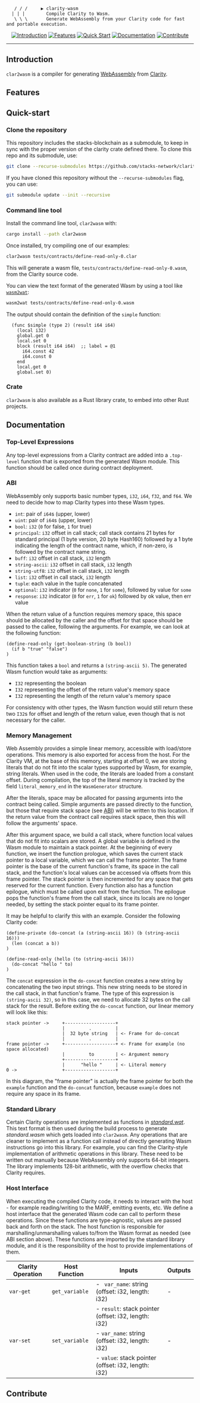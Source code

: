        / / /     ▶ clarity-wasm
      | | |        Compile Clarity to Wasm.
       \ \ \       Generate WebAssembly from your Clarity code for fast and portable execution.

<div align="center">

[![Introduction](https://img.shields.io/badge/%23-%20Introduction%20-orange?labelColor=gray)](#introduction) [![Features](https://img.shields.io/badge/%23-Features-orange?labelColor=gray)](#features) [![Quick Start](https://img.shields.io/badge/%23-Quick%20Start-orange?labelColor=gray)](#quick-start) [![Documentation](https://img.shields.io/badge/%23-Documentation-orange?labelColor=gray)](#documentation) [![Contribute](https://img.shields.io/badge/%23-Contribute-orange?labelColor=gray)](#contribute)

</div>

---

## Introduction

`clar2wasm` is a compiler for generating [WebAssembly](https://webassembly.org/) from [Clarity](https://github.com/clarity-lang/reference).

## Features

## Quick-start

### Clone the repository

This repository includes the stacks-blockchain as a submodule, to keep in sync with the proper version of the clarity crate defined there. To clone this repo and its submodule, use:

```sh
git clone --recurse-submodules https://github.com/stacks-network/clarity-wasm.git
```

If you have cloned this repository without the `--recurse-submodules` flag, you can use:

```sh
git submodule update --init --recursive
```

### Command line tool

Install the command line tool, `clar2wasm` with:

```sh
cargo install --path clar2wasm
```

Once installed, try compiling one of our examples:

```sh
clar2wasm tests/contracts/define-read-only-0.clar
```

This will generate a wasm file, `tests/contracts/define-read-only-0.wasm`, from the Clarity source code.

You can view the text format of the generated Wasm by using a tool like [`wasm2wat`](https://github.com/WebAssembly/wabt):

```sh
wasm2wat tests/contracts/define-read-only-0.wasm
```

The output should contain the definition of the `simple` function:

```wasm
  (func $simple (type 2) (result i64 i64)
    (local i32)
    global.get 0
    local.set 0
    block (result i64 i64)  ;; label = @1
      i64.const 42
      i64.const 0
    end
    local.get 0
    global.set 0)
```

### Crate

`clar2wasm` is also available as a Rust library crate, to embed into other Rust projects.

## Documentation

### Top-Level Expressions

Any top-level expressions from a Clarity contract are added into a `.top-level` function that is exported from the generated Wasm module. This function should be called once during contract deployment.

### ABI

WebAssembly only supports basic number types, `i32`, `i64`, `f32`, and `f64`. We need to decide how to map Clarity types into these Wasm types.

- `int`: pair of `i64`s (upper, lower)
- `uint`: pair of `i64`s (upper, lower)
- `bool`: `i32` (`0` for false, `1` for true)
- `principal`: `i32` offset in call stack; call stack contains 21 bytes for standard principal (1 byte version, 20 byte Hash160) followed by a 1 byte indicating the length of the contract name, which, if non-zero, is followed by the contract name string.
- `buff`: `i32` offset in call stack, `i32` length
- `string-ascii`: `i32` offset in call stack, `i32` length
- `string-utf8`: `i32` offset in call stack, `i32` length
- `list`: `i32` offset in call stack, `i32` length
- `tuple`: each value in the tuple concatenated
- `optional`: `i32` indicator (`0` for `none`, `1` for `some`), followed by value for `some`
- `response`: `i32` indicator (`0` for `err`, `1` for `ok`) followed by ok value, then err value

When the return value of a function requires memory space, this space should be allocated by the caller and the offset for that space should be passed to the callee, following the arguments. For example, we can look at the following function:

```clarity
(define-read-only (get-boolean-string (b bool))
  (if b "true" "false")
)
```

This function takes a `bool` and returns a `(string-ascii 5)`. The generated Wasm function would take as arguments:
- `I32` representing the boolean
- `I32` representing the offset of the return value's memory space
- `I32` representing the length of the return value's memory space

For consistency with other types, the Wasm function would still return these two `I32`s for offset and length of the return value, even though that is not necessary for the caller.

### Memory Management

Web Assembly provides a simple linear memory, accessible with load/store operations. This memory is also exported for access from the host. For the Clarity VM, at the base of this memory, starting at offset 0, we are storing literals that do not fit into the scalar types supported by Wasm, for example, string literals. When used in the code, the literals are loaded from a constant offset. During compilation, the top of the literal memory is tracked by the field `literal_memory_end` in the `WasmGenerator` structure.

After the literals, space may be allocated for passing arguments into the contract being called. Simple arguments are passed directly to the function, but those that require stack space (see [ABI](#abi)) will be written to this location. If the return value from the contract call requires stack space, then this will follow the arguments' space.

After this argument space, we build a call stack, where function local values that do not fit into scalars are stored. A global variable is defined in the Wasm module to maintain a stack pointer. At the beginning of every function, we insert the function prologue, which saves the current stack pointer to a local variable, which we can call the frame pointer. The frame pointer is the base of the current function's frame, its space in the call stack, and the function's local values can be accessed via offsets from this frame pointer. The stack pointer is then incremented for any space that gets reserved for the current function. Every function also has a function epilogue, which must be called upon exit from the function. The epilogue pops the function's frame from the call stack, since its locals are no longer needed, by setting the stack pointer equal to its frame pointer.

It may be helpful to clarify this with an example. Consider the following Clarity code:

```clarity
(define-private (do-concat (a (string-ascii 16)) (b (string-ascii 16)))
  (len (concat a b))
)

(define-read-only (hello (to (string-ascii 16)))
  (do-concat "hello " to)
)
```

The `concat` expression in the `do-concat` function creates a new string by concatenating the two input strings. This new string needs to be stored in the call stack, in that function's frame. The type of this expression is `(string-ascii 32)`, so in this case, we need to allocate 32 bytes on the call stack for the result. Before exiting the `do-concat` function, our linear memory will look like this:

```
stack pointer ->     +-------------------+
                     |         .         |
                     |  32 byte string   | <- Frame for do-concat
                     |         .         |
frame pointer ->     +-------------------+ <- Frame for example (no space allocated)
                     |         to        | <- Argument memory
                     +-------------------+
                     |      "hello "     | <- Literal memory
0 ->                 +-------------------+
```

In this diagram, the "frame pointer" is actually the frame pointer for both the `example` function and the `do-concat` function, because `example` does not require any space in its frame.

### Standard Library

Certain Clarity operations are implemented as functions in [_standard.wat_](src/standard/standard.wat). This text format is then used during the build process to generate _standard.wasm_ which gets loaded into `clar2wasm`. Any operations that are cleaner to implement as a function call instead of directly generating Wasm instructions go into this library. For example, you can find the Clarity-style implementation of arithmetic operations in this library. These need to be written out manually because WebAssembly only supports 64-bit integers. The library implements 128-bit arithmetic, with the overflow checks that Clarity requires.

### Host Interface

When executing the compiled Clarity code, it needs to interact with the host - for example reading/writing to the MARF, emitting events, etc. We define a host interface that the generated Wasm code can call to perform these operations. Since these functions are type-agnostic, values are passed back and forth on the stack. The host function is responsible for marshalling/unmarshalling values to/from the Wasm format as needed (see ABI section above). These functions are imported by the standard library module, and it is the responsibility of the host to provide implementations of them.

| Clarity Operation | Host Function | Inputs | Outputs |
| --- | --- | --- | --- |
| `var-get` | `get_variable` | - ` var_name`: string (offset: i32, length: i32) | - |
|  |  | - `result`: stack pointer (offset: i32, length: i32) |  |
| `var-set` | `set_variable` | - `var_name`: string (offset: i32, length: i32) | - |
|  |  | - `value`: stack pointer (offset: i32, length: i32) |  |

## Contribute
